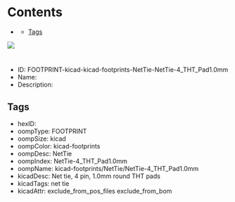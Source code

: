 



Contents
========

* [](#)
	* [Tags](#tags)
  
![][im]
# 

- ID: FOOTPRINT-kicad-kicad-footprints-NetTie-NetTie-4_THT_Pad1.0mm
- Name: 
- Description: 

## Tags

- hexID: 
- oompType: FOOTPRINT
- oompSize: kicad
- oompColor: kicad-footprints
- oompDesc: NetTie
- oompIndex: NetTie-4_THT_Pad1.0mm
- oompName: kicad-footprints/NetTie/NetTie-4_THT_Pad1.0mm
- kicadDesc: Net tie, 4 pin, 1.0mm round THT pads
- kicadTags: net tie
- kicadAttr: exclude_from_pos_files exclude_from_bom



[im]: image.png

